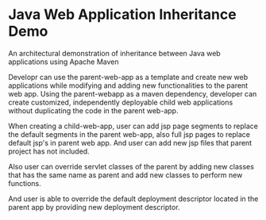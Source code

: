 # Java Web Application Inheritance Demo

An architectural demonstration of inheritance between Java web applications using Apache Maven

Developr can use the parent-web-app as a template and create new web applications while modifying and adding new functionalities to the parent web app. Using the parent-webapp as a maven dependency, developer can create customized, independently deployable child web applications without duplicating the code in the parent web-app.

When creating a child-web-app, user can add jsp page segments to replace the default segments in the parent web-app, also full jsp pages to replace default jsp's in parent web app. And user can add new jsp files that parent project has not included.

Also user can override servlet classes of the parent by adding new classes that has the same name as parent and add new classes to perform new functions.

And user is able to override the default deployment descriptor located in the parent app by providing new deployment descriptor.
